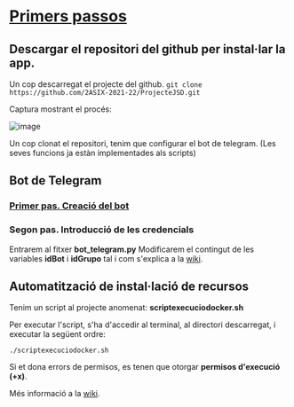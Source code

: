 # [Primers passos](https://2asix-2021-22.github.io/ProjecteJSD/)
## Descargar el repositori del github per instal·lar la app.

Un cop descarregat el projecte del github.
`git clone https://github.com/2ASIX-2021-22/ProjecteJSD.git`

Captura mostrant el procés:

![image](https://user-images.githubusercontent.com/80519737/168882764-e1fbf2ca-2abe-4726-8849-e452d11d59c6.png)

Un cop clonat el repositori, tenim que configurar el bot de telegram. (Les seves funcions ja estàn implementades als scripts)

## Bot de Telegram
### [Primer pas. Creació del bot](https://github.com/2ASIX-2021-22/ProjecteJSD/wiki/05.-Bot-de-Telegram)
### Segon pas. Introducció de les credencials
Entrarem al fitxer **bot_telegram.py**
Modificarem el contingut de les variables **idBot** i **idGrupo** tal i com s'explica a la [wiki](https://github.com/2ASIX-2021-22/ProjecteJSD/wiki/05.-Bot-de-Telegram#enviem-missatges-a-telegram-mitjan%C3%A7ant-python).

## Automatització de instal·lació de recursos

Tenim un script al projecte anomenat: **scriptexecuciodocker.sh**

Per executar l'script, s'ha d'accedir al terminal, al directori descarregat, i executar la següent ordre:

`./scriptexecuciodocker.sh`

Si et dona errors de permisos, es tenen que otorgar **permisos d'execució (+x)**.

Més informació a la [wiki](https://github.com/2ASIX-2021-22/ProjecteJSD/wiki/06.-Creaci%C3%B3-contenidor-amb-Docker).
